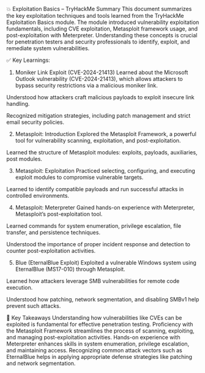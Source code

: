 💥 Exploitation Basics – TryHackMe Summary
This document summarizes the key exploitation techniques and tools learned from the TryHackMe Exploitation Basics module. The module introduced vulnerability exploitation fundamentals, including CVE exploitation, Metasploit framework usage, and post-exploitation with Meterpreter. Understanding these concepts is crucial for penetration testers and security professionals to identify, exploit, and remediate system vulnerabilities.

✅ Key Learnings:
1. Moniker Link Exploit (CVE-2024-21413)
Learned about the Microsoft Outlook vulnerability (CVE-2024-21413), which allows attackers to bypass security restrictions via a malicious moniker link.

Understood how attackers craft malicious payloads to exploit insecure link handling.

Recognized mitigation strategies, including patch management and strict email security policies.

2. Metasploit: Introduction
Explored the Metasploit Framework, a powerful tool for vulnerability scanning, exploitation, and post-exploitation.

Learned the structure of Metasploit modules: exploits, payloads, auxiliaries, post modules.

3. Metasploit: Exploitation
Practiced selecting, configuring, and executing exploit modules to compromise vulnerable targets.

Learned to identify compatible payloads and run successful attacks in controlled environments.

4. Metasploit: Meterpreter
Gained hands-on experience with Meterpreter, Metasploit’s post-exploitation tool.

Learned commands for system enumeration, privilege escalation, file transfer, and persistence techniques.

Understood the importance of proper incident response and detection to counter post-exploitation activities.

5. Blue (EternalBlue Exploit)
Exploited a vulnerable Windows system using EternalBlue (MS17-010) through Metasploit.

Learned how attackers leverage SMB vulnerabilities for remote code execution.

Understood how patching, network segmentation, and disabling SMBv1 help prevent such attacks.

🧠 Key Takeaways
Understanding how vulnerabilities like CVEs can be exploited is fundamental for effective penetration testing.
Proficiency with the Metasploit Framework streamlines the process of scanning, exploiting, and managing post-exploitation activities.
Hands-on experience with Meterpreter enhances skills in system enumeration, privilege escalation, and maintaining access.
Recognizing common attack vectors such as EternalBlue helps in applying appropriate defense strategies like patching and network segmentation.